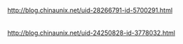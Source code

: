 http://blog.chinaunix.net/uid-28266791-id-5700291.html<br />
<br />
<br />
http://blog.chinaunix.net/uid-24250828-id-3778032.html<br />